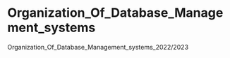 # Organization_Of_Database_Management_systems
Organization_Of_Database_Management_systems_2022/2023
